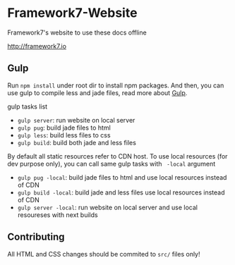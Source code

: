 Framework7-Website
==================
Framework7's website to use these docs offline

http://framework7.io

## Gulp

Run `npm install` under root dir to install npm packages.
And then, you can use gulp to compile less and jade files, read more about [Gulp](http://gulpjs.com/).

gulp tasks list

- `gulp server`: run website on local server
- `gulp pug`: build jade files to html
- `gulp less`: build less files to css
- `gulp build`: build both jade and less files

By default all static resources refer to CDN host. To use local resources (for dev purpose only), you can call same gulp tasks with ` -local` argument
- `gulp pug -local`: build jade files to html and use local resources instead of CDN
- `gulp build -local`: build jade and less files use local resources instead of CDN
- `gulp server -local`: run website on local server and use local resoureses with next builds

## Contributing

All HTML and CSS changes should be commited to `src/` files only!
